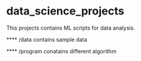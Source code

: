 # data_science_projects

This projects contains ML scripts for data analysis.

**** /data  contains sample data 


**** /program conatains different algorithm
